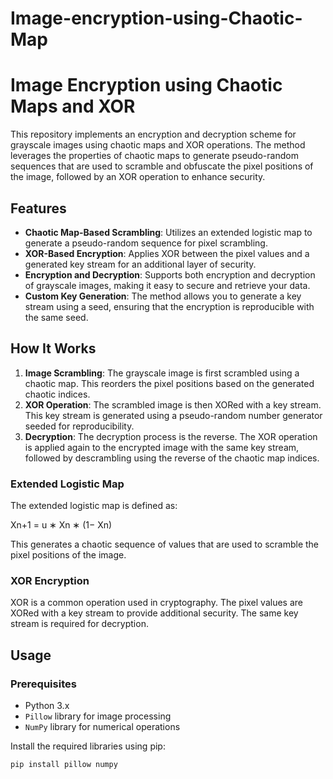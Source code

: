 # Image-encryption-using-Chaotic-Map
# Image Encryption using Chaotic Maps and XOR

This repository implements an encryption and decryption scheme for grayscale images using chaotic maps and XOR operations. The method leverages the properties of chaotic maps to generate pseudo-random sequences that are used to scramble and obfuscate the pixel positions of the image, followed by an XOR operation to enhance security.

## Features

- **Chaotic Map-Based Scrambling**: Utilizes an extended logistic map to generate a pseudo-random sequence for pixel scrambling.
- **XOR-Based Encryption**: Applies XOR between the pixel values and a generated key stream for an additional layer of security.
- **Encryption and Decryption**: Supports both encryption and decryption of grayscale images, making it easy to secure and retrieve your data.
- **Custom Key Generation**: The method allows you to generate a key stream using a seed, ensuring that the encryption is reproducible with the same seed.

## How It Works

1. **Image Scrambling**: The grayscale image is first scrambled using a chaotic map. This reorders the pixel positions based on the generated chaotic indices.
2. **XOR Operation**: The scrambled image is then XORed with a key stream. This key stream is generated using a pseudo-random number generator seeded for reproducibility.
3. **Decryption**: The decryption process is the reverse. The XOR operation is applied again to the encrypted image with the same key stream, followed by descrambling using the reverse of the chaotic map indices.

### Extended Logistic Map

The extended logistic map is defined as:

Xn+1 = u ∗ Xn ∗ (1− Xn)

This generates a chaotic sequence of values that are used to scramble the pixel positions of the image.

### XOR Encryption

XOR is a common operation used in cryptography. The pixel values are XORed with a key stream to provide additional security. The same key stream is required for decryption.

## Usage

### Prerequisites

- Python 3.x
- `Pillow` library for image processing
- `NumPy` library for numerical operations

Install the required libraries using pip:

```bash
pip install pillow numpy
